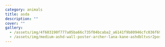 ```yaml
---
category: animals
title: asda
description: ""
cover: ""
gallery:
  - /assets/img/4f603190f777a05ba66c735f04bcaba2_a6141f9b80946cfc036f695c779e9400.jpg
  - /assets/img/medium-ashd-wall-poster-archer-lana-kane-ashdbltvsr2pos2825-original-imaehbepybnfggzh.webp
---
```


